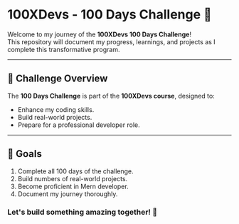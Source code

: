 # 100XDevs - 100 Days Challenge 🚀

Welcome to my journey of the **100XDevs 100 Days Challenge**!  
This repository will document my progress, learnings, and projects as I complete this transformative program.

---

## 🚩 **Challenge Overview**
The **100 Days Challenge** is part of the **100XDevs course**, designed to:
- Enhance my coding skills.
- Build real-world projects.
- Prepare for a professional developer role.

---

## 🎯 **Goals**
1. Complete all 100 days of the challenge.
2. Build numbers of real-world projects.
3. Become proficient in Mern developer.
4. Document my journey thoroughly.

### Let's build something amazing together! 🚀

